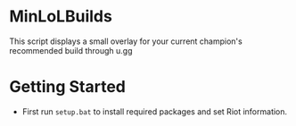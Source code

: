 # MinLoLBuilds
This script displays a small overlay for your current champion's recommended build through u.gg

# Getting Started
- First run `setup.bat` to install required packages and set Riot information.